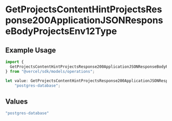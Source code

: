 # GetProjectsContentHintProjectsResponse200ApplicationJSONResponseBodyProjectsEnv12Type

## Example Usage

```typescript
import {
  GetProjectsContentHintProjectsResponse200ApplicationJSONResponseBodyProjectsEnv12Type,
} from "@vercel/sdk/models/operations";

let value: GetProjectsContentHintProjectsResponse200ApplicationJSONResponseBodyProjectsEnv12Type =
    "postgres-database";
```

## Values

```typescript
"postgres-database"
```